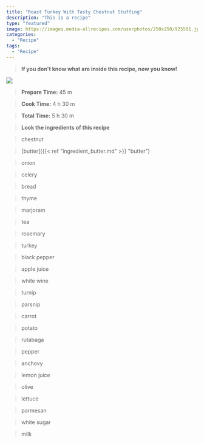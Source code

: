 ```yaml
---
title: "Roast Turkey With Tasty Chestnut Stuffing"
description: "This is a recipe"
type: "featured"
image: https://images.media-allrecipes.com/userphotos/250x250/925501.jpg
categories: 
  - "Recipe"
tags: 
  - "Recipe"
---
```



>**If you don't know what are inside this recipe, now you know!**

![](../images/Recipes-Banner.jpg)
> **Prepare Time:** 45 m


> **Cook Time:** 4 h 30 m


> **Total Time:** 5 h 30 m

> **Look the ingredients of this recipe**

> chestnut

> [butter]({{< ref "ingredient_butter.md" >}} "butter")

> onion

> celery

> bread

> thyme

> marjoram

> tea

> rosemary

> turkey

> black pepper

> apple juice

> white wine

> turnip

> parsnip

> carrot

> potato

> rutabaga

> pepper

> anchovy

> lemon juice

> olive

> lettuce

> parmesan

> white sugar

> milk

